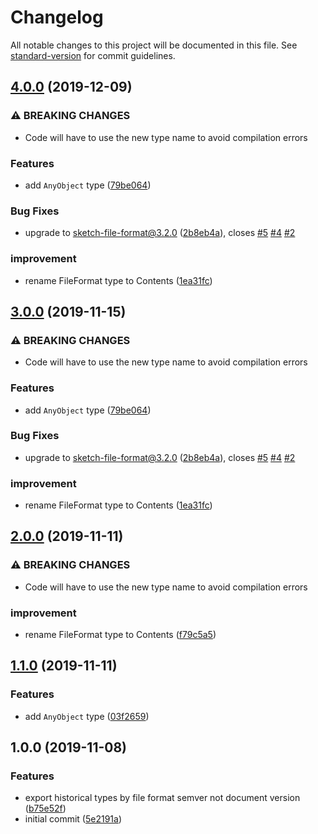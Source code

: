 # Changelog

All notable changes to this project will be documented in this file. See [standard-version](https://github.com/conventional-changelog/standard-version) for commit guidelines.

## [4.0.0](https://github.com/sketch-hq/sketch-file-format-ts/compare/v1.0.0...v4.0.0) (2019-12-09)


### ⚠ BREAKING CHANGES

* Code will have to use the new type name to avoid compilation errors

### Features

* add `AnyObject` type ([79be064](https://github.com/sketch-hq/sketch-file-format-ts/commit/79be06429f36228a0c3127f0f909b3fa08f8cff0))


### Bug Fixes

* upgrade to sketch-file-format@3.2.0 ([2b8eb4a](https://github.com/sketch-hq/sketch-file-format-ts/commit/2b8eb4ab3e883c5b9cafba9617ddeba579e95b24)), closes [#5](https://github.com/sketch-hq/sketch-file-format-ts/issues/5) [#4](https://github.com/sketch-hq/sketch-file-format-ts/issues/4) [#2](https://github.com/sketch-hq/sketch-file-format-ts/issues/2)


### improvement

* rename FileFormat type to Contents ([1ea31fc](https://github.com/sketch-hq/sketch-file-format-ts/commit/1ea31fccc9da92758af357b49c0b47bbd4a555fc))

## [3.0.0](https://github.com/sketch-hq/sketch-file-format-ts/compare/v1.0.0...v3.0.0) (2019-11-15)


### ⚠ BREAKING CHANGES

* Code will have to use the new type name to avoid compilation errors

### Features

* add `AnyObject` type ([79be064](https://github.com/sketch-hq/sketch-file-format-ts/commit/79be06429f36228a0c3127f0f909b3fa08f8cff0))


### Bug Fixes

* upgrade to sketch-file-format@3.2.0 ([2b8eb4a](https://github.com/sketch-hq/sketch-file-format-ts/commit/2b8eb4ab3e883c5b9cafba9617ddeba579e95b24)), closes [#5](https://github.com/sketch-hq/sketch-file-format-ts/issues/5) [#4](https://github.com/sketch-hq/sketch-file-format-ts/issues/4) [#2](https://github.com/sketch-hq/sketch-file-format-ts/issues/2)


### improvement

* rename FileFormat type to Contents ([1ea31fc](https://github.com/sketch-hq/sketch-file-format-ts/commit/1ea31fccc9da92758af357b49c0b47bbd4a555fc))

## [2.0.0](https://github.com/sketch-hq/sketch-file-format-ts/compare/v1.1.0...v2.0.0) (2019-11-11)


### ⚠ BREAKING CHANGES

* Code will have to use the new type name to avoid compilation errors

### improvement

* rename FileFormat type to Contents ([f79c5a5](https://github.com/sketch-hq/sketch-file-format-ts/commit/f79c5a5d2aee306dfd5e459c669fcd60ac404fab))

## [1.1.0](https://github.com/sketch-hq/sketch-file-format-ts/compare/v1.0.0...v1.1.0) (2019-11-11)


### Features

* add `AnyObject` type ([03f2659](https://github.com/sketch-hq/sketch-file-format-ts/commit/03f2659a3d7df43657da95c681f516c5d95b7259))

## 1.0.0 (2019-11-08)


### Features

* export historical types by file format semver not document version ([b75e52f](https://github.com/sketch-hq/sketch-file-format-ts/commit/b75e52fbd82fb1a2d3642b6812a26913b875dbad))
* initial commit ([5e2191a](https://github.com/sketch-hq/sketch-file-format-ts/commit/5e2191aad340290c5ae1136602aaf881a5c1afb3))
